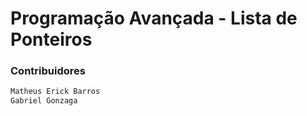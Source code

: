 # Programação Avançada - Lista de Ponteiros
### Contribuidores    
```python
Matheus Erick Barros    
Gabriel Gonzaga
```
